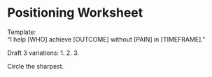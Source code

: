 # Positioning Worksheet

Template:  
“I help [WHO] achieve [OUTCOME] without [PAIN] in [TIMEFRAME].”

Draft 3 variations:
1.
2.
3.

Circle the sharpest.
